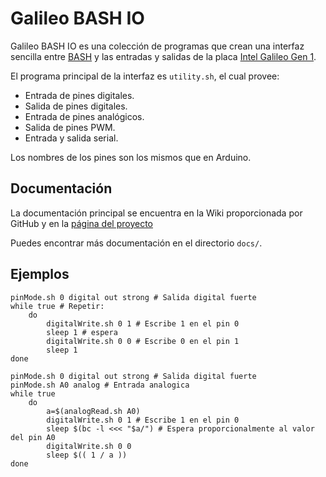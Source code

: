 # Galileo BASH IO #

Galileo BASH IO es una colección de programas que crean una interfaz sencilla
entre [BASH](https://www.gnu.org/software/bash/ "BASH") y las entradas y
salidas de la placa
[Intel Galileo Gen 1][1].

El programa principal de la interfaz es `utility.sh`, el cual provee:

* Entrada de pines digitales.
* Salida de pines digitales.
* Entrada de pines analógicos.
* Salida de pines PWM.
* Entrada y salida serial.

Los nombres de los pines son los mismos que en Arduino.

## Documentación

La documentación principal se encuentra en la Wiki proporcionada por GitHub y
en la [página del proyecto](http://alinarezrangel.github.io/galileo-bash-io/)

Puedes encontrar más documentación en el directorio `docs/`.

## Ejemplos

```
pinMode.sh 0 digital out strong # Salida digital fuerte
while true # Repetir:
	do
		digitalWrite.sh 0 1 # Escribe 1 en el pin 0
		sleep 1 # espera
		digitalWrite.sh 0 0 # Escribe 0 en el pin 1
		sleep 1
done
```

```
pinMode.sh 0 digital out strong # Salida digital fuerte
pinMode.sh A0 analog # Entrada analogica
while true
	do
		a=$(analogRead.sh A0)
		digitalWrite.sh 0 1 # Escribe 1 en el pin 0
		sleep $(bc -l <<< "$a/") # Espera proporcionalmente al valor del pin A0
		digitalWrite.sh 0 0
		sleep $(( 1 / a ))
done
```

[1]: http://www.intel.com/content/www/us/en/embedded/products/galileo/galileo-g1-datasheet.html
